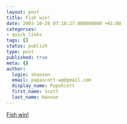 ```yaml
---
layout: post
title: Fish win!
date: 2003-10-26 07:10:27.000000000 +01:00
categories:
- quick links
tags: []
status: publish
type: post
published: true
meta: {}
author:
  login: shanson
  email: papascott-wp@gmail.com
  display_name: PapaScott
  first_name: Scott
  last_name: Hanson
---
```

<p><a title="Florida Marlins win World Series, 4 games to 2 over the Yankees" href="http://sports.yahoo.com/mlb/recap?gid=231025110&prov=ap">Fish win!</a></p>
